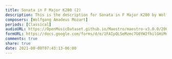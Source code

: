 ```yaml
---
title: Sonata in F Major K280 (2)
description: This is the description for Sonata in F Major K280 by Wolfgang Amadeus Mozart
composers: [Wolfgang Amadeus Mozart]
periods: [Classical]
audioURL: https://OpenMusicDataset.github.io/Maestro/maestro-v3.0.0/2004/MIDI-Unprocessed_XP_14_R1_2004_04_ORIG_MID--AUDIO_14_R1_2004_05_Track05_wav.midi
formURL: https://docs.google.com/forms/d/e/1FAIpQLSeMzmc7G0YW2fhilGHiMu1sBhwhsClVirUPOkHpR3CPILRvuA/viewform
comments: true
share: true
date: 2021-08-08T07:43:13-06:00
---
```

